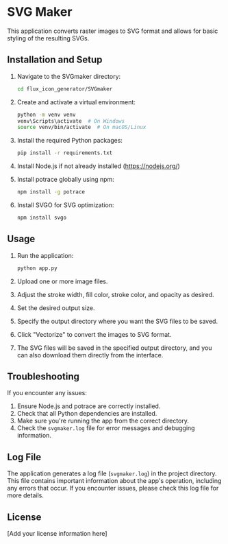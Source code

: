 # SVG Maker

This application converts raster images to SVG format and allows for basic styling of the resulting SVGs.

## Installation and Setup

1. Navigate to the SVGmaker directory:
   ```bash
   cd flux_icon_generator/SVGmaker
   ```

2. Create and activate a virtual environment:
   ```bash
   python -m venv venv
   venv\Scripts\activate  # On Windows
   source venv/bin/activate  # On macOS/Linux
   ```

3. Install the required Python packages:
   ```bash
   pip install -r requirements.txt
   ```

4. Install Node.js if not already installed (https://nodejs.org/)

5. Install potrace globally using npm:
   ```bash
   npm install -g potrace
   ```

6. Install SVGO for SVG optimization:
   ```bash
   npm install svgo
   ```

## Usage

1. Run the application:
   ```bash
   python app.py
   ```

2. Upload one or more image files.
3. Adjust the stroke width, fill color, stroke color, and opacity as desired.
4. Set the desired output size.
5. Specify the output directory where you want the SVG files to be saved.
6. Click "Vectorize" to convert the images to SVG format.
7. The SVG files will be saved in the specified output directory, and you can also download them directly from the interface.

## Troubleshooting

If you encounter any issues:
1. Ensure Node.js and potrace are correctly installed.
2. Check that all Python dependencies are installed.
3. Make sure you're running the app from the correct directory.
4. Check the `svgmaker.log` file for error messages and debugging information.

## Log File

The application generates a log file (`svgmaker.log`) in the project directory. This file contains important information about the app's operation, including any errors that occur. If you encounter issues, please check this log file for more details.

## License

[Add your license information here]